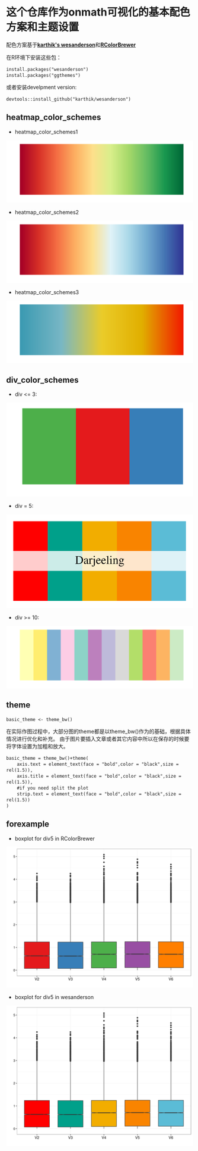 # 这个仓库作为onmath可视化的基本配色方案和主题设置

配色方案基于[**karthik's wesanderson**](https://github.com/karthik/wesanderson)和[**RColorBrewer**](https://github.com/cran/RColorBrewer)

在R环境下安装这些包：
```
install.packages("wesanderson")
install.packages("ggthemes")
```
或者安装develpment version:
```
devtools::install_github("karthik/wesanderson")
```
## heatmap_color_schemes
- heatmap_color_schemes1

![image](./figure/heatmap_color_schemes1.png)

- heatmap_color_schemes2

![image](./figure/heatmap_color_schemes2.png)

- heatmap_color_schemes3

![image](./figure/heatmap_color_schemes3.png)
## div_color_schemes
- div <= 3:

![image](./figure/div3.png)

- div = 5:

![image](./figure/div5.png)

- div >= 10:

![image](./figure/div10.png)

## theme
```
basic_theme <- theme_bw()
```
在实际作图过程中，大部分图的theme都是以theme_bw()作为的基础，根据具体情况进行优化和补充。
由于图片要插入文章或者其它内容中所以在保存的时候要将字体设置为加粗和放大。
```
basic_theme = theme_bw()+theme(
	axis.text = element_text(face = "bold",color = "black",size = rel(1.5)),
	axis.title = element_text(face = "bold",color = "black",size = rel(1.5)),
	#if you need split the plot
	strip.text = element_text(face = "bold",color = "black",size = rel(1.5))
)
```
## forexample
- boxplot for div5 in RColorBrewer

![image](./figure/demo_boxplot_color_brewer_set1.png)

- boxplot for div5 in wesanderson

![image](./figure/demo_boxplot_color_wes_palette.png)
